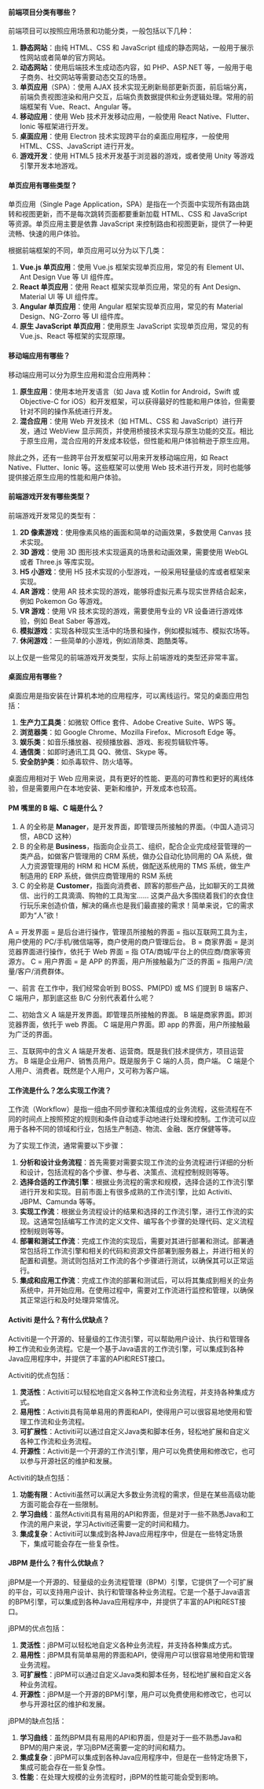<!--
 * @Author: Shu Binqi
 * @Date: 2023-03-08 16:10:10
 * @LastEditors: Shu Binqi
 * @LastEditTime: 2023-03-08 17:18:23
 * @Description: 前端项目
 * @Version: 1.0.0
 * @FilePath: \interviewQuestions\前端项目\前端项目.md
-->

#### 前端项目分类有哪些？

前端项目可以按照应用场景和功能分类，一般包括以下几种：

1. **静态网站**：由纯 HTML、CSS 和 JavaScript 组成的静态网站，一般用于展示性网站或者简单的官方网站。
1. **动态网站**：使用后端技术生成动态内容，如 PHP、ASP.NET 等，一般用于电子商务、社交网站等需要动态交互的场景。
1. **单页应用**（SPA）：使用 AJAX 技术实现无刷新局部更新页面，前后端分离，前端负责视图渲染和用户交互，后端负责数据提供和业务逻辑处理。常用的前端框架有 Vue、React、Angular 等。
1. **移动应用**：使用 Web 技术开发移动应用，一般使用 React Native、Flutter、Ionic 等框架进行开发。
1. **桌面应用**：使用 Electron 技术实现跨平台的桌面应用程序，一般使用 HTML、CSS、JavaScript 进行开发。
1. **游戏开发**：使用 HTML5 技术开发基于浏览器的游戏，或者使用 Unity 等游戏引擎开发本地游戏。

#### 单页应用有哪些类型？

单页应用（Single Page Application，SPA）是指在一个页面中实现所有路由跳转和视图更新，而不是每次跳转页面都要重新加载 HTML、CSS 和 JavaScript 等资源。单页应用主要是依靠 JavaScript 来控制路由和视图更新，提供了一种更流畅、快速的用户体验。

根据前端框架的不同，单页应用可以分为以下几类：

1. **Vue.js 单页应用**：使用 Vue.js 框架实现单页应用，常见的有 Element UI、Ant Design Vue 等 UI 组件库。
1. **React 单页应用**：使用 React 框架实现单页应用，常见的有 Ant Design、Material UI 等 UI 组件库。
1. **Angular 单页应用**：使用 Angular 框架实现单页应用，常见的有 Material Design、NG-Zorro 等 UI 组件库。
1. **原生 JavaScript 单页应用**：使用原生 JavaScript 实现单页应用，常见的有 Vue.js、React 等框架的实现原理。

#### 移动端应用有哪些？

移动端应用可以分为原生应用和混合应用两种：

1. **原生应用**：使用本地开发语言（如 Java 或 Kotlin for Android，Swift 或 Objective-C for iOS）和开发框架，可以获得最好的性能和用户体验，但需要针对不同的操作系统进行开发。
1. **混合应用**：使用 Web 开发技术（如 HTML、CSS 和 JavaScript）进行开发，通过 WebView 显示网页，并使用桥接技术实现与原生功能的交互。相比于原生应用，混合应用的开发成本较低，但性能和用户体验稍逊于原生应用。

除此之外，还有一些跨平台开发框架可以用来开发移动端应用，如 React Native、Flutter、Ionic 等。这些框架可以使用 Web 技术进行开发，同时也能够提供接近原生应用的性能和用户体验。

#### 前端游戏开发有哪些类型？

前端游戏开发常见的类型有：

1. **2D 像素游戏**：使用像素风格的画面和简单的动画效果，多数使用 Canvas 技术实现。
1. **3D 游戏**：使用 3D 图形技术实现逼真的场景和动画效果，需要使用 WebGL 或者 Three.js 等库实现。
1. **H5 小游戏**：使用 H5 技术实现的小型游戏，一般采用轻量级的库或者框架来实现。
1. **AR 游戏**：使用 AR 技术实现的游戏，能够将虚拟元素与现实世界结合起来，例如 Pokemon Go 等游戏。
1. **VR 游戏**：使用 VR 技术实现的游戏，需要使用专业的 VR 设备进行游戏体验，例如 Beat Saber 等游戏。
1. **模拟游戏**：实现各种现实生活中的场景和操作，例如模拟城市、模拟农场等。
1. **休闲游戏**：一些简单的小游戏，例如消除类、跑酷类等。

以上仅是一些常见的前端游戏开发类型，实际上前端游戏的类型还非常丰富。

#### 桌面应用有哪些？

桌面应用是指安装在计算机本地的应用程序，可以离线运行。常见的桌面应用包括：

1. **生产力工具类**：如微软 Office 套件、Adobe Creative Suite、WPS 等。
1. **浏览器类**：如 Google Chrome、Mozilla Firefox、Microsoft Edge 等。
1. **娱乐类**：如音乐播放器、视频播放器、游戏、影视剪辑软件等。
1. **通信类**：如即时通讯工具 QQ、微信、Skype 等。
1. **安全防护类**：如杀毒软件、防火墙等。

桌面应用相对于 Web 应用来说，具有更好的性能、更高的可靠性和更好的离线体验，但是需要用户在本地安装、更新和维护，开发成本也较高。

#### PM 嘴里的 B 端、C 端是什么？

1. A 的全称是 **Manager**，是开发界面，即管理员所接触的界面。（中国人造词习惯，ABCD 这种）
2. B 的全称是 **Business**，指面向企业员工、组织，配合企业完成经营管理的一类产品，如做客户管理用的 CRM 系统，做办公自动化协同用的 OA 系统，做人力资源管理用的 HRM 和 HCM 系统，做配送系统用的 TMS 系统，做生产制造用的 ERP 系统，做供应商管理用的 RSM 系统
3. C 的全称是 **Customer**，指面向消费者、顾客的那些产品，比如聊天的工具微信、出行的工具滴滴、购物的工具淘宝…… 这类产品大多围绕着我们的衣食住行玩乐来创造价值，解决的痛点也是我们最直接的需求！简单来说，它的需求即为“人”欲！

A = 开发界面 = 是后台进行操作，管理员所接触的界面 = 指以互联网工具为主，用户使用的 PC/手机/微信端等，商户使用的商户管理后台。
B = 商家界面 = 是浏览器界面进行操作，依托于 Web 界面 = 指 OTA/商城/平台上的供应商/商家等资源方。
C = 用户界面 = 是 APP 的界面，用户所接触最为广泛的界面 = 指用户/流量/客户/消费群体。

一、前言
在工作中，我们经常会听到 BOSS、PM(PD) 或 MS 们提到 B 端客户、C 端用户，那到底这些 B/C 分别代表着什么呢？

二、初始含义
A 端是开发界面。即管理员所接触的界面。
B 端是商家界面。即浏览器界面，依托于 web 界面。
C 端是用户界面。即 app 的界面，用户所接触最为广泛的界面。

三、互联网中的含义
A 端是开发者、运营商。既是我们技术提供方，项目运营方。
B 端是企业用户、销售员用户。既是服务于 C 端的人员，商户端。
C 端是个人用户、消费者。既然是个人用户，又可称为客户端。

#### 工作流是什么？怎么实现工作流？

工作流（Workflow）是指一组由不同步骤和决策组成的业务流程，这些流程在不同的时间点上按照预定的规则和条件自动或手动地进行处理和控制。工作流可以应用于各种不同的领域和行业，包括生产制造、物流、金融、医疗保健等等。

为了实现工作流，通常需要以下步骤：

1. **分析和设计业务流程**：首先需要对需要实现工作流的业务流程进行详细的分析和设计，包括流程的各个步骤、参与者、决策点、流程控制规则等等。
1. **选择合适的工作流引擎**：根据业务流程的需求和规模，选择合适的工作流引擎进行开发和实现。目前市面上有很多成熟的工作流引擎，比如 Activiti、JBPM、Camunda 等等。
1. **实现工作流**：根据业务流程设计的结果和选择的工作流引擎，进行工作流的实现。这通常包括编写工作流的定义文件、编写各个步骤的处理代码、定义流程控制规则等等。
1. **部署和测试工作流**：完成工作流的实现后，需要对其进行部署和测试。部署通常包括将工作流引擎和相关的代码和资源文件部署到服务器上，并进行相关的配置和调整。测试则包括对工作流的各个步骤进行测试，以确保其可以正常运行。
1. **集成和应用工作流**：完成工作流的部署和测试后，可以将其集成到相关的业务系统中，并开始应用。在使用过程中，需要对工作流进行监控和管理，以确保其正常运行和及时处理异常情况。

#### Activiti 是什么？有什么优缺点？

Activiti是一个开源的、轻量级的工作流引擎，可以帮助用户设计、执行和管理各种工作流和业务流程。它是一个基于Java语言的工作流引擎，可以集成到各种Java应用程序中，并提供了丰富的API和REST接口。

Activiti的优点包括：

1. **灵活性**：Activiti可以轻松地自定义各种工作流和业务流程，并支持各种集成方式。
1. **易用性**：Activiti具有简单易用的界面和API，使得用户可以很容易地使用和管理工作流和业务流程。
1. **可扩展性**：Activiti可以通过自定义Java类和脚本任务，轻松地扩展和自定义各种工作流和业务流程。
1. **开源性**：Activiti是一个开源的工作流引擎，用户可以免费使用和修改它，也可以参与开源社区的维护和发展。

Activiti的缺点包括：

1. **功能有限**：Activiti虽然可以满足大多数业务流程的需求，但是在某些高级功能方面可能会存在一些限制。
1. **学习曲线**：虽然Activiti具有易用的API和界面，但是对于一些不熟悉Java和工作流的用户来说，学习Activiti还需要一定的时间和精力。
1. **集成复杂**：Activiti可以集成到各种Java应用程序中，但是在一些特定场景下，集成可能会存在一些复杂性。

#### JBPM 是什么？有什么优缺点？
jBPM是一个开源的、轻量级的业务流程管理（BPM）引擎，它提供了一个可扩展的平台，可以支持用户设计、执行和管理各种业务流程。它是一个基于Java语言的BPM引擎，可以集成到各种Java应用程序中，并提供了丰富的API和REST接口。

jBPM的优点包括：

1. **灵活性**：jBPM可以轻松地自定义各种业务流程，并支持各种集成方式。
1. **易用性**：jBPM具有简单易用的界面和API，使得用户可以很容易地使用和管理业务流程。
1. **可扩展性**：jBPM可以通过自定义Java类和脚本任务，轻松地扩展和自定义各种业务流程。
1. **开源性**：jBPM是一个开源的BPM引擎，用户可以免费使用和修改它，也可以参与开源社区的维护和发展。

jBPM的缺点包括：

1. **学习曲线**：虽然jBPM具有易用的API和界面，但是对于一些不熟悉Java和BPM的用户来说，学习jBPM还需要一定的时间和精力。
1. **集成复杂**：jBPM可以集成到各种Java应用程序中，但是在一些特定场景下，集成可能会存在一些复杂性。
1. **性能**：在处理大规模的业务流程时，jBPM的性能可能会受到影响。
